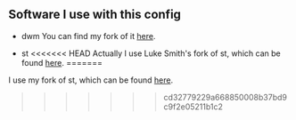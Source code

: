 ## Software I use with this config

- dwm
You can find my fork of it [here](https://github.com/reiffarth/dwm).

- st
<<<<<<< HEAD
Actually I use Luke Smith's fork of st, which can be found [here](https://github.com/lukesmithxyz/st).
=======

I use my fork of st, which can be found [here](https://github.com/reiffarth/st).
>>>>>>> cd32779229a668850008b37bd9c9f2e05211b1c2
